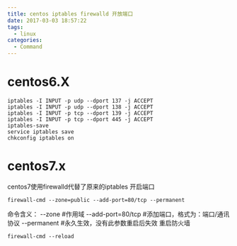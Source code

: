 ```yaml
---
title: centos iptables firewalld 开放端口
date: 2017-03-03 18:57:22
tags:
  - linux
categories:
  - Command
---
```


# centos6.X
```
iptables -I INPUT -p udp --dport 137 -j ACCEPT 
iptables -I INPUT -p udp --dport 138 -j ACCEPT 
iptables -I INPUT -p tcp --dport 139 -j ACCEPT    
iptables -I INPUT -p tcp --dport 445 -j ACCEPT 
iptables-save
service iptables save
chkconfig iptables on 
```
# centos7.x
centos7使用firewalld代替了原来的iptables
开启端口

    firewall-cmd --zone=public --add-port=80/tcp --permanent
命令含义：
 --zone #作用域
--add-port=80/tcp  #添加端口，格式为：端口/通讯协议
 --permanent   #永久生效，没有此参数重启后失效
重启防火墙

    firewall-cmd --reload